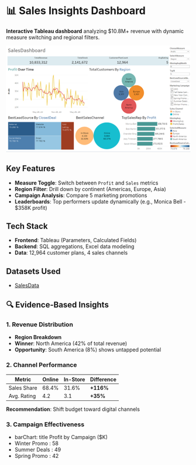 # 📊 Sales Insights Dashboard

**Interactive Tableau dashboard** analyzing $10.8M+ revenue with dynamic measure switching and regional filters.

![Dashboard Preview](https://github.com/Siam-analytics/Sales-Performance-Viz/blob/main/Screenshot%202025-04-23%20164042.png)

## Key Features
- **Measure Toggle**: Switch between `Profit` and `Sales` metrics
- **Region Filter**: Drill down by continent (Americas, Europe, Asia)
- **Campaign Analysis**: Compare 5 marketing promotions
- **Leaderboards**: Top performers update dynamically (e.g., Monica Bell - $358K profit)

## Tech Stack
- **Frontend**: Tableau (Parameters, Calculated Fields)
- **Backend**: SQL aggregations, Excel data modeling
- **Data**: 12,964 customer plans, 4 sales channels

## Datasets Used
- <a href= "https://github.com/Siam-analytics/Sales-Performance-Viz/blob/main/DATA-20250322T123852Z-001.zip">SalesData</a>

## 🔍 Evidence-Based Insights

### 1. **Revenue Distribution**
- **Region Breakdown**
- **Winner**: North America (42% of total revenue)
- **Opportunity**: South America (8%) shows untapped potential

### 2. **Channel Performance**
| Metric        | Online | In-Store | Difference |
|--------------|--------|----------|------------|
| Sales Share  | 68.4%  | 31.6%    | **+116%**  |
| Avg. Rating  | 4.2    | 3.1      | **+35%**   |

**Recommendation**: Shift budget toward digital channels

### 3. **Campaign Effectiveness**
- barChart: title Profit by Campaign ($K)
- Winter Promo : 58
- Summer Deals : 49
- Spring Promo : 42
